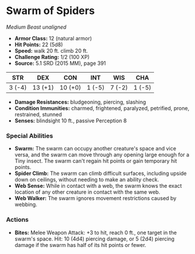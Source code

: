# Swarm of Spiders

*Medium* *Beast* *unaligned*

- **Armor Class:** 12 (natural armor)
- **Hit Points:** 22 (5d8)
- **Speed:** walk 20 ft. climb 20 ft.
- **Challenge Rating:** 1/2 (100 XP)
- **Source:** 5.1 SRD (2015 MM), page 391

| STR | DEX | CON | INT | WIS | CHA |
| --- | --- | --- | --- | --- | --- |
| 3 (-4) | 13 (+1) | 10 (+0) | 1 (-5) | 7 (-2) | 1 (-5) |

- **Damage Resistances:** bludgeoning, piercing, slashing
- **Condition Immunities:** charmed, frightened, paralyzed, petrified, prone, restrained, stunned
- **Senses:** blindsight 10 ft., passive Perception 8

### Special Abilities

- **Swarm:** The swarm can occupy another creature's space and vice versa, and the swarm can move through any opening large enough for a Tiny insect. The swarm can't regain hit points or gain temporary hit points.
- **Spider Climb:** The swarm can climb difficult surfaces, including upside down on ceilings, without needing to make an ability check.
- **Web Sense:** While in contact with a web, the swarm knows the exact location of any other creature in contact with the same web.
- **Web Walker:** The swarm ignores movement restrictions caused by webbing.

### Actions

- **Bites:** Melee Weapon Attack: +3 to hit, reach 0 ft., one target in the swarm's space. Hit: 10 (4d4) piercing damage, or 5 (2d4) piercing damage if the swarm has half of its hit points or fewer.



